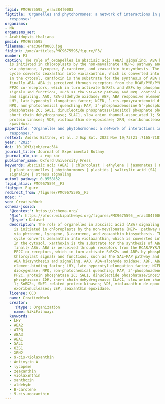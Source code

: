 ```yaml
---
figid: PMC9675595__erac384f0003
figtitle: 'Organelles and phytohormones: a network of interactions in plant stress
  responses'
organisms:
- NA
organisms_ner:
- Arabidopsis thaliana
pmcid: PMC9675595
filename: erac384f0003.jpg
figlink: /pmc/articles/PMC9675595/figure/F3/
number: F3
caption: The role of organelles in abscisic acid (ABA) signaling. ABA biosynthesis
  is initiated in chloroplasts by the non-mevalonate (MEP−) pathway and continuous
  via phytoene, lycopene, β-carotene, and zeaxanthin biosynthesis. The xanthophyll
  cycle converts zeaxanthin into violaxanthin, which is converted into xanthoxin.
  In the cytosol, xanthoxin is the substrate for the synthesis of ABA aldehyde and
  finally ABA. ABA is perceived through receptors from the RCAR/PYR/PYL family and
  PP2C co-receptors, which in turn activate SnRK2s and ABFs by phosphorylation. Chloroplast
  signals and functions, such as the SAL–PAP pathway and NPQ, control ABA biosynthesis
  and signaling. AAO, ABA-aldehyde oxidase; ABF, ABA responsive element-binding factor;
  LHY, late hypocotyl elongation factor; NCED, 9-cis-epoxycarotenoid dioxygenase;
  NPQ, non-photochemical quenching; PAP, 3ʹ-phosphoadenosine-5ʹ-phosphate; PP2C, protein
  phosphatase 2C; SAL1, dinucleotide phosphatase/inositol phosphate phosphatase; SDR,
  short chain dehydrogenase; SLAC1, slow anion channel-associated 1; SnRK2s, SNF1-related
  protein kinases; VDE, violaxanthin de-epoxidase; XRN, exoribonucleases; ZEP, zeaxanthin
  epoxidase.
papertitle: 'Organelles and phytohormones: a network of interactions in plant stress
  responses.'
reftext: Andras Bittner, et al. J Exp Bot. 2022 Nov 19;73(21):7165-7181.
year: '2022'
doi: 10.1093/jxb/erac384
journal_title: Journal of Experimental Botany
journal_nlm_ta: J Exp Bot
publisher_name: Oxford University Press
keywords: Abscisic acid (ABA) | chloroplast | ethylene | jasmonates | mitochondria
  | plant organelles | phytohormones | plastids | salicylic acid (SA) | retrograde
  signaling | stress signaling
automl_pathway: 0.9558832
figid_alias: PMC9675595__F3
figtype: Figure
redirect_from: /figures/PMC9675595__F3
ndex: ''
seo: CreativeWork
schema-jsonld:
  '@context': https://schema.org/
  '@id': https://pfocr.wikipathways.org/figures/PMC9675595__erac384f0003.html
  '@type': Dataset
  description: The role of organelles in abscisic acid (ABA) signaling. ABA biosynthesis
    is initiated in chloroplasts by the non-mevalonate (MEP−) pathway and continuous
    via phytoene, lycopene, β-carotene, and zeaxanthin biosynthesis. The xanthophyll
    cycle converts zeaxanthin into violaxanthin, which is converted into xanthoxin.
    In the cytosol, xanthoxin is the substrate for the synthesis of ABA aldehyde and
    finally ABA. ABA is perceived through receptors from the RCAR/PYR/PYL family and
    PP2C co-receptors, which in turn activate SnRK2s and ABFs by phosphorylation.
    Chloroplast signals and functions, such as the SAL–PAP pathway and NPQ, control
    ABA biosynthesis and signaling. AAO, ABA-aldehyde oxidase; ABF, ABA responsive
    element-binding factor; LHY, late hypocotyl elongation factor; NCED, 9-cis-epoxycarotenoid
    dioxygenase; NPQ, non-photochemical quenching; PAP, 3ʹ-phosphoadenosine-5ʹ-phosphate;
    PP2C, protein phosphatase 2C; SAL1, dinucleotide phosphatase/inositol phosphate
    phosphatase; SDR, short chain dehydrogenase; SLAC1, slow anion channel-associated
    1; SnRK2s, SNF1-related protein kinases; VDE, violaxanthin de-epoxidase; XRN,
    exoribonucleases; ZEP, zeaxanthin epoxidase.
  license: CC0
  name: CreativeWork
  creator:
    '@type': Organization
    name: WikiPathways
  keywords:
  - LHY
  - ABA2
  - ATPQ
  - ABA3
  - ABA1
  - SAL1
  - OZS1
  - XRN2
  - 9-cis-violaxanthin
  - Antimycin A
  - lycopene
  - zeaxanthin
  - violaxanthin
  - xanthoxin
  - aldehyde
  - B-carotene
  - 9-cis-neoxanthin
---
```

